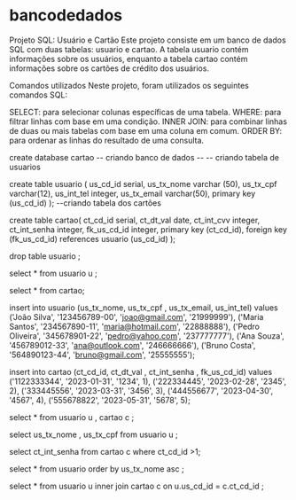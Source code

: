 # bancodedados
Projeto SQL: Usuário e Cartão
Este projeto consiste em um banco de dados SQL com duas tabelas: usuario e cartao. A tabela usuario contém informações sobre os usuários, enquanto a tabela cartao contém informações sobre os cartões de crédito dos usuários.

Comandos utilizados
Neste projeto, foram utilizados os seguintes comandos SQL:

SELECT: para selecionar colunas específicas de uma tabela.
WHERE: para filtrar linhas com base em uma condição.
INNER JOIN: para combinar linhas de duas ou mais tabelas com base em uma coluna em comum.
ORDER BY: para ordenar as linhas do resultado de uma consulta.


create database cartao
-- criando banco de dados --
-- criando tabela de usuarios

create table usuario ( 
us_cd_id serial,
us_tx_nome varchar (50),
us_tx_cpf varchar(12),
us_int_tel integer, 
us_tx_email varchar(50),
primary key (us_cd_id)
);
--criando tabela dos cartões

create table cartao(
ct_cd_id serial,
ct_dt_val date,
ct_int_cvv integer,
ct_int_senha integer,
fk_us_cd_id integer,
primary key (ct_cd_id),
foreign key (fk_us_cd_id) references usuario (us_cd_id)
);

drop table usuario ;

select
	*
from
	usuario u ;

select
	*
	from cartao;

insert
	into
	usuario (us_tx_nome,
	us_tx_cpf ,
	us_tx_email,
	us_int_tel)
values
('João Silva',
'123456789-00',
'joao@gmail.com',
'21999999'),
('Maria Santos',
'234567890-11',
'maria@hotmail.com',
'22888888'),
('Pedro Oliveira',
'345678901-22',
'pedro@yahoo.com',
'237777777'),
('Ana Souza',
'456789012-33',
'ana@outlook.com',
'246666666'),
('Bruno Costa',
'564890123-44',
'bruno@gmail.com',
'25555555');

insert
	into
	cartao (ct_cd_id,
	ct_dt_val ,
	ct_int_senha ,
	fk_us_cd_id)
values
('1122333344',
'2023-01-31',
'1234',
1),
('222334445',
'2023-02-28',
'2345',
2),
('333445556',
'2023-03-31',
'3456',
3),
('444556677',
'2023-04-30',
'4567',
4),
('555678822',
'2023-05-31',
'5678',
5);

select
	*
	from usuario u ,
	cartao c ;

select
	us_tx_nome ,
	us_tx_cpf
from
	usuario u ;

select
	ct_int_senha
from
	cartao c
where
	ct_cd_id >1;

select
	*
from
	usuario
order by
	us_tx_nome asc ;

select
	*
from
	usuario u
inner join cartao c on
	u.us_cd_id = c.ct_cd_id ;
